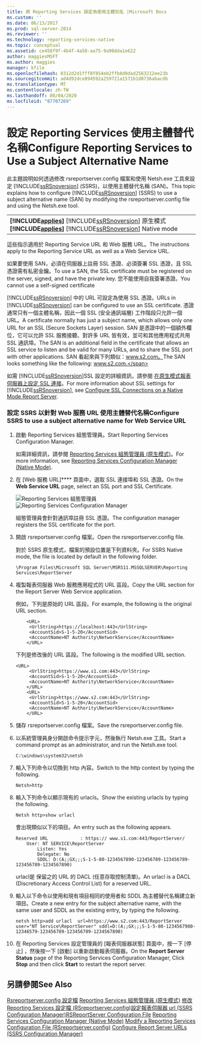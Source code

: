 ```yaml
---
title: 將 Reporting Services 設定為使用主體別名 |Microsoft Docs
ms.custom: ''
ms.date: 06/13/2017
ms.prod: sql-server-2014
ms.reviewer: ''
ms.technology: reporting-services-native
ms.topic: conceptual
ms.assetid: ce458f9f-4b4f-4a58-aa75-9a90dda1e622
author: maggiesMSFT
ms.author: maggies
manager: kfile
ms.openlocfilehash: 0312d2d1fff8f854eb2ffb8d0dad2563212ee23b
ms.sourcegitcommit: ad4d92dce894592a259721a1571b1d8736abacdb
ms.translationtype: MT
ms.contentlocale: zh-TW
ms.lasthandoff: 08/04/2020
ms.locfileid: "87707269"
---
```

# <a name="configure-reporting-services-to-use-a-subject-alternative-name"></a><span data-ttu-id="5bcfc-102">設定 Reporting Services 使用主體替代名稱</span><span class="sxs-lookup"><span data-stu-id="5bcfc-102">Configure Reporting Services to Use a Subject Alternative Name</span></span>
  <span data-ttu-id="5bcfc-103">此主題說明如何透過修改 rsreportserver.config 檔案和使用 Netsh.exe 工具來設定 [!INCLUDE[ssRSnoversion](../includes/ssrsnoversion-md.md)] (SSRS)，以使用主體替代名稱 (SAN)。</span><span class="sxs-lookup"><span data-stu-id="5bcfc-103">This topic explains how to configure [!INCLUDE[ssRSnoversion](../includes/ssrsnoversion-md.md)] (SSRS) to use a subject alternative name (SAN) by modifying the rsreportserver.config file and using the Netsh.exe tool.</span></span>

||
|-|
|<span data-ttu-id="5bcfc-104">**[!INCLUDE[applies](../includes/applies-md.md)]** [!INCLUDE[ssRSnoversion](../includes/ssrsnoversion-md.md)] 原生模式</span><span class="sxs-lookup"><span data-stu-id="5bcfc-104">**[!INCLUDE[applies](../includes/applies-md.md)]**  [!INCLUDE[ssRSnoversion](../includes/ssrsnoversion-md.md)] Native mode</span></span>|

 <span data-ttu-id="5bcfc-105">這些指示適用於 Reporting Service URL 和 Web 服務 URL。</span><span class="sxs-lookup"><span data-stu-id="5bcfc-105">The instructions apply to the Reporting Service URL as well as a Web Service URL.</span></span>

 <span data-ttu-id="5bcfc-106">如果要使用 SAN，必須在伺服器上註冊 SSL 憑證、必須簽署 SSL 憑證，且 SSL 憑證需有私密金鑰。</span><span class="sxs-lookup"><span data-stu-id="5bcfc-106">To use a SAN, the SSL certificate must be registered on the server, signed, and have the private key.</span></span> <span data-ttu-id="5bcfc-107">您不能使用自我簽署憑證。</span><span class="sxs-lookup"><span data-stu-id="5bcfc-107">You cannot use a self-signed certificate</span></span>

 <span data-ttu-id="5bcfc-108">[!INCLUDE[ssRSnoversion](../includes/ssrsnoversion-md.md)] 中的 URL 可設定為使用 SSL 憑證。</span><span class="sxs-lookup"><span data-stu-id="5bcfc-108">URLs in [!INCLUDE[ssRSnoversion](../includes/ssrsnoversion-md.md)] can be configured to use an SSL certificate.</span></span> <span data-ttu-id="5bcfc-109">憑證通常只有一個主體名稱，因此一個 SSL (安全通訊端層) 工作階段只允許一個 URL。</span><span class="sxs-lookup"><span data-stu-id="5bcfc-109">A certificate normally has just a subject name, which allows only one URL for an SSL (Secure Sockets Layer) session.</span></span> <span data-ttu-id="5bcfc-110">SAN 是憑證中的一個額外欄位，它可以允許 SSL 服務接聽、對許多 URL 皆有效，並可和其他應用程式共用 SSL 通訊埠。</span><span class="sxs-lookup"><span data-stu-id="5bcfc-110">The SAN is an additional field in the certificate that allows an SSL service to listen and be valid for many URLs, and to share the SSL port with other applications.</span></span> <span data-ttu-id="5bcfc-111">SAN 看起來與下列類似：www.s2.com。</span><span class="sxs-lookup"><span data-stu-id="5bcfc-111">The SAN looks something like the following: www.s2.com.</span></span>

 <span data-ttu-id="5bcfc-112">如需 [!INCLUDE[ssRSnoversion](../includes/ssrsnoversion-md.md)]SSL 設定的詳細資訊，請參閱 [在原生模式報表伺服器上設定 SSL 連接](security/configure-ssl-connections-on-a-native-mode-report-server.md)。</span><span class="sxs-lookup"><span data-stu-id="5bcfc-112">For more information about SSL settings for [!INCLUDE[ssRSnoversion](../includes/ssrsnoversion-md.md)], see [Configure SSL Connections on a Native Mode Report Server](security/configure-ssl-connections-on-a-native-mode-report-server.md).</span></span>

### <a name="configure-ssrs-to-use-a-subject-alternative-name-for-web-service-url"></a><span data-ttu-id="5bcfc-113">設定 SSRS 以針對 Web 服務 URL 使用主體替代名稱</span><span class="sxs-lookup"><span data-stu-id="5bcfc-113">Configure SSRS to use a subject alternative name for Web Service URL</span></span>

1.  <span data-ttu-id="5bcfc-114">啟動 Reporting Services 組態管理員。</span><span class="sxs-lookup"><span data-stu-id="5bcfc-114">Start Reporting Services Configuration Manager.</span></span>

     <span data-ttu-id="5bcfc-115">如需詳細資訊，請參閱 [Reporting Services 組態管理員 &#40;原生模式&#41;](../sql-server/install/reporting-services-configuration-manager-native-mode.md)。</span><span class="sxs-lookup"><span data-stu-id="5bcfc-115">For more information, see [Reporting Services Configuration Manager &#40;Native Mode&#41;](../sql-server/install/reporting-services-configuration-manager-native-mode.md).</span></span>

2.  <span data-ttu-id="5bcfc-116">在 [Web 服務 URL]\*\*\*\* 頁面中，選取 SSL 連接埠和 SSL 憑證。</span><span class="sxs-lookup"><span data-stu-id="5bcfc-116">On the **Web Service URL** page, select an SSL port and SSL Certificate.</span></span>

     <span data-ttu-id="5bcfc-117">![Reporting Services 組態管理員](media/reportingservices-configurationmanager.png "Reporting Services 組態管理員")</span><span class="sxs-lookup"><span data-stu-id="5bcfc-117">![Reporting Services Configuration Manager](media/reportingservices-configurationmanager.png "Reporting Services Configuration Manager")</span></span>

     <span data-ttu-id="5bcfc-118">組態管理員會針對通訊埠註冊 SSL 憑證。</span><span class="sxs-lookup"><span data-stu-id="5bcfc-118">The configuration manager registers the SSL certificate for the port.</span></span>

3.  <span data-ttu-id="5bcfc-119">開啟 rsreportserver.config 檔案。</span><span class="sxs-lookup"><span data-stu-id="5bcfc-119">Open the rsreportserver.config file.</span></span>

     <span data-ttu-id="5bcfc-120">對於 SSRS 原生模式，檔案的預設位置是下列資料夾。</span><span class="sxs-lookup"><span data-stu-id="5bcfc-120">For SSRS Native mode, the file is located by default in the following folder.</span></span>

    ```
    \Program Files\Microsoft SQL Server\MSRS11.MSSQLSERVER\Reporting Services\ReportServer
    ```

4.  <span data-ttu-id="5bcfc-121">複製報表伺服器 Web 服務應用程式的 URL 區段。</span><span class="sxs-lookup"><span data-stu-id="5bcfc-121">Copy the URL section for the Report Server Web Service application.</span></span>

     <span data-ttu-id="5bcfc-122">例如，下列是原始的 URL 區段。</span><span class="sxs-lookup"><span data-stu-id="5bcfc-122">For example, the following is the original URL section.</span></span>

    ```
        <URL>
         <UrlString>https://localhost:443</UrlString>
         <AccountSid>S-1-5-20</AccountSid>
         <AccountName>NT Authority\NetworkService</AccountName>
        </URL>

    ```

     <span data-ttu-id="5bcfc-123">下列是修改後的 URL 區段。</span><span class="sxs-lookup"><span data-stu-id="5bcfc-123">The following is the modified URL section.</span></span>

    ```
    <URL>
         <UrlString>https://www.s1.com:443</UrlString>
         <AccountSid>S-1-5-20</AccountSid>
         <AccountName>NT Authority\NetworkService</AccountName>
        </URL>
        <URL>
         <UrlString>https://www.s2.com:443</UrlString>
         <AccountSid>S-1-5-20</AccountSid>
         <AccountName>NT Authority\NetworkService</AccountName>
        </URL>

    ```

5.  <span data-ttu-id="5bcfc-124">儲存 rsreportserver.config 檔案。</span><span class="sxs-lookup"><span data-stu-id="5bcfc-124">Save the rsreportserver.config file.</span></span>

6.  <span data-ttu-id="5bcfc-125">以系統管理員身分開啟命令提示字元，然後執行 Netsh.exe 工具。</span><span class="sxs-lookup"><span data-stu-id="5bcfc-125">Start a command prompt as an administrator, and run the Netsh.exe tool.</span></span>

    ```
    C:\windows\system32\netsh
    ```

7.  <span data-ttu-id="5bcfc-126">輸入下列命令以切換到 http 內容。</span><span class="sxs-lookup"><span data-stu-id="5bcfc-126">Switch to the http context by typing the following.</span></span>

    ```
    Netsh>http
    ```

8.  <span data-ttu-id="5bcfc-127">輸入下列命令以顯示現有的 urlacls。</span><span class="sxs-lookup"><span data-stu-id="5bcfc-127">Show the existing urlacls by typing the following.</span></span>

    ```
    Netsh http>show urlacl
    ```

     <span data-ttu-id="5bcfc-128">會出現類似以下的項目。</span><span class="sxs-lookup"><span data-stu-id="5bcfc-128">An entry such as the following appears.</span></span>

    ```
    Reserved URL            : https:// www.s1.com:443/ReportServer/
        User: NT SERVICE\ReportServer
            Listen: Yes
            Delegate: No
            SDDL: D:(A;;GX;;;S-1-5-80-1234567890-123456789-123456789-123456789-1234567890)
    ```

     <span data-ttu-id="5bcfc-129">urlacl是 保留之的 URL 的 DACL (任意存取控制清單)。</span><span class="sxs-lookup"><span data-stu-id="5bcfc-129">An urlacl is a DACL (Discretionary Access Control List) for a reserved URL.</span></span>

9. <span data-ttu-id="5bcfc-130">輸入以下命令以使用和現有項目相同的使用者和 SDDL 為主體替代名稱建立新項目。</span><span class="sxs-lookup"><span data-stu-id="5bcfc-130">Create a new entry for the subject alternative name, with the same user and SDDL as the existing entry, by typing the following.</span></span>

    ```
    netsh http>add urlacl  url=https://www.s2.com:443/ReportServer  
    user="NT Service\ReportServer" sddl=D:(A;;GX;;;S-1-5-80-1234567980-12346579-123456789-123456789-1234567890)

    ```

10. <span data-ttu-id="5bcfc-131">在 Reporting Services 設定管理員的 [報表伺服器狀態]  頁面中，按一下 [停止]  ，然後按一下 [啟動]  以重新啟動報表伺服器。</span><span class="sxs-lookup"><span data-stu-id="5bcfc-131">On the **Report Server Status** page of the Reporting Services Configuration Manager, Click **Stop** and then click **Start** to restart the report server.</span></span>

## <a name="see-also"></a><span data-ttu-id="5bcfc-132">另請參閱</span><span class="sxs-lookup"><span data-stu-id="5bcfc-132">See Also</span></span>
 <span data-ttu-id="5bcfc-133">[Rsreportserver.config 設定檔](report-server/rsreportserver-config-configuration-file.md) [Reporting Services 組態管理員 &#40;原生模式&#41;](../sql-server/install/reporting-services-configuration-manager-native-mode.md) [修改 Reporting Services 設定檔 &#40;RSreportserver.config](report-server/modify-a-reporting-services-configuration-file-rsreportserver-config.md)&#41;[設定報表伺服器 url &#40;SSRS Configuration Manager&#41;](install-windows/configure-report-server-urls-ssrs-configuration-manager.md)</span><span class="sxs-lookup"><span data-stu-id="5bcfc-133">[RSReportServer Configuration File](report-server/rsreportserver-config-configuration-file.md) [Reporting Services Configuration Manager &#40;Native Mode&#41;](../sql-server/install/reporting-services-configuration-manager-native-mode.md) [Modify a Reporting Services Configuration File &#40;RSreportserver.config&#41;](report-server/modify-a-reporting-services-configuration-file-rsreportserver-config.md) [Configure Report Server URLs  &#40;SSRS Configuration Manager&#41;](install-windows/configure-report-server-urls-ssrs-configuration-manager.md)</span></span>



